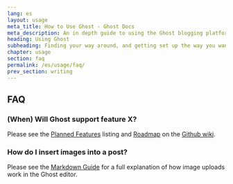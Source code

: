 ```yaml
---
lang: es
layout: usage
meta_title: How to Use Ghost - Ghost Docs
meta_description: An in depth guide to using the Ghost blogging platform. Got Ghost but not sure how to get going? Start here!
heading: Using Ghost
subheading: Finding your way around, and getting set up the way you want
chapter: usage
section: faq
permalink: /es/usage/faq/
prev_section: writing
---
```



## FAQ <a id="faq"></a>

### (When) Will Ghost support feature X?

Please see the [Planned Features](https://github.com/TryGhost/Ghost/wiki/Planned-Features) listing and [Roadmap](https://github.com/TryGhost/Ghost/wiki/Roadmap) on the [Github wiki](https://github.com/TryGhost/Ghost/wiki).

### How do I insert images into a post?

Please see the [Markdown Guide](/usage/writing/#markdown) for a full explanation of how image uploads work in the Ghost editor.

